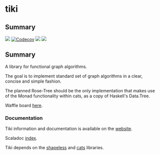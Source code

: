 # tiki

## Summary
<p align="left">
<img src="https://travis-ci.org/lewismj/tiki.svg?branch=master"/>
<a href="https://codecov.io/gh/lewismj/tiki"><img src="https://codecov.io/gh/lewismj/tiki/branch/master/graph/badge.svg" alt="Codecov"/></a>
<a href="https://www.codacy.com/app/lewismj/tiki?utm_source=github.com&amp;utm_medium=referral&amp;utm_content=lewismj/tiki&amp;utm_campaign=Badge_Grade"><img src="https://api.codacy.com/project/badge/Grade/eb7241d325fa432c982487c412f910cb"/></a>
<a href="https://waffle.io/lewismj/tiki"><img src="https://img.shields.io/waffle/label/lewismj/tiki/master.svg"/></a>
</p>

## Summary

A library for functional graph algorithms.

The goal is to implement standard set of graph algorithms in a clear, concise and simple fashion.

The planned Rose-Tree should be the only implementation that makes use of the Monad functionality
within cats, as a copy of Haskell's Data.Tree.

Waffle board [here](https://waffle.io/lewismj/tiki).

### Documentation

Tiki information and documentation is available on the [website](https://lewismj.github.io/tiki/).

Scaladoc [index](https://lewismj.github.io/tiki/api/tiki/index.html).

Tiki depends on the [shapeless](https://github.com/milessabin/shapeless) and [cats](https://github.com/typelevel/cats) libraries.

